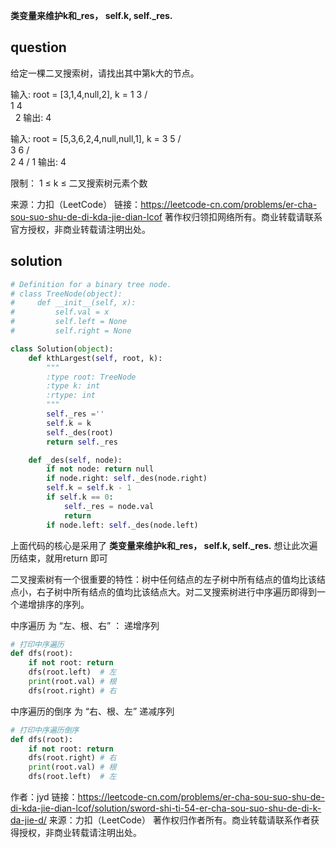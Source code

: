 **类变量来维护k和_res， self.k, self._res.**



## question
给定一棵二叉搜索树，请找出其中第k大的节点。


输入: root = [3,1,4,null,2], k = 1
   3
  / \
 1   4
  \
   2
输出: 4


输入: root = [5,3,6,2,4,null,null,1], k = 3
       5
      / \
     3   6
    / \
   2   4
  /
 1
输出: 4
 

限制：
1 ≤ k ≤ 二叉搜索树元素个数


来源：力扣（LeetCode）
链接：https://leetcode-cn.com/problems/er-cha-sou-suo-shu-de-di-kda-jie-dian-lcof
著作权归领扣网络所有。商业转载请联系官方授权，非商业转载请注明出处。

## solution
```py
# Definition for a binary tree node.
# class TreeNode(object):
#     def __init__(self, x):
#         self.val = x
#         self.left = None
#         self.right = None

class Solution(object):
    def kthLargest(self, root, k):
        """
        :type root: TreeNode
        :type k: int
        :rtype: int
        """
        self._res =''
        self.k = k
        self._des(root)
        return self._res

    def _des(self, node):
        if not node: return null
        if node.right: self._des(node.right)
        self.k = self.k - 1
        if self.k == 0: 
            self._res = node.val
            return 
        if node.left: self._des(node.left)
```
上面代码的核心是采用了 **类变量来维护k和_res， self.k, self._res.**
想让此次遍历结束，就用return 即可

二叉搜索树有一个很重要的特性：树中任何结点的左子树中所有结点的值均比该结点小，右子树中所有结点的值均比该结点大。对二叉搜索树进行中序遍历即得到一个递增排序的序列。

中序遍历 为 “左、根、右” ：  递增序列
```py   
# 打印中序遍历
def dfs(root):
    if not root: return
    dfs(root.left)  # 左
    print(root.val) # 根
    dfs(root.right) # 右
```

中序遍历的倒序 为 “右、根、左”     递减序列
```py
# 打印中序遍历倒序
def dfs(root):
    if not root: return
    dfs(root.right) # 右
    print(root.val) # 根
    dfs(root.left)  # 左
```
作者：jyd
链接：https://leetcode-cn.com/problems/er-cha-sou-suo-shu-de-di-kda-jie-dian-lcof/solution/sword-shi-ti-54-er-cha-sou-suo-shu-de-di-k-da-jie-d/
来源：力扣（LeetCode）
著作权归作者所有。商业转载请联系作者获得授权，非商业转载请注明出处。



```